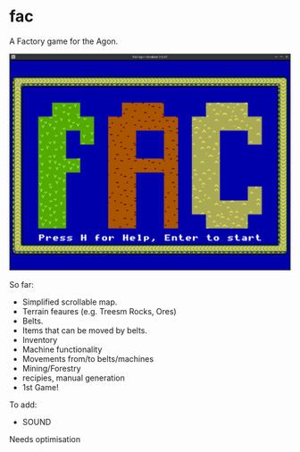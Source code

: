 # fac
A Factory game for the Agon.

![FAC Screenshot](title_screen.png "FAC a new game for the Agon")

So far:
- Simplified scrollable map.
- Terrain feaures (e.g. Treesm Rocks, Ores)
- Belts.
- Items that can be moved by belts.
- Inventory
- Machine functionality
- Movements from/to belts/machines
- Mining/Forestry
- recipies, manual generation
- 1st Game!

To add:
- SOUND

Needs optimisation
